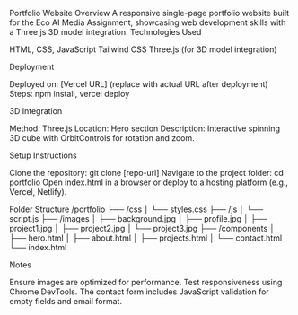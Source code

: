 Portfolio Website
Overview
A responsive single-page portfolio website built for the Eco AI Media Assignment, showcasing web development skills with a Three.js 3D model integration.
Technologies Used

HTML, CSS, JavaScript
Tailwind CSS
Three.js (for 3D model integration)

Deployment

Deployed on: [Vercel URL] (replace with actual URL after deployment)
Steps: npm install, vercel deploy

3D Integration

Method: Three.js
Location: Hero section
Description: Interactive spinning 3D cube with OrbitControls for rotation and zoom.

Setup Instructions

Clone the repository: git clone [repo-url]
Navigate to the project folder: cd portfolio
Open index.html in a browser or deploy to a hosting platform (e.g., Vercel, Netlify).

Folder Structure
/portfolio
├── /css
│   └── styles.css
├── /js
│   └── script.js
├── /images
│   ├── background.jpg
│   ├── profile.jpg
│   ├── project1.jpg
│   ├── project2.jpg
│   └── project3.jpg
├── /components
│   ├── hero.html
│   ├── about.html
│   ├── projects.html
│   └── contact.html
└── index.html

Notes

Ensure images are optimized for performance.
Test responsiveness using Chrome DevTools.
The contact form includes JavaScript validation for empty fields and email format.

